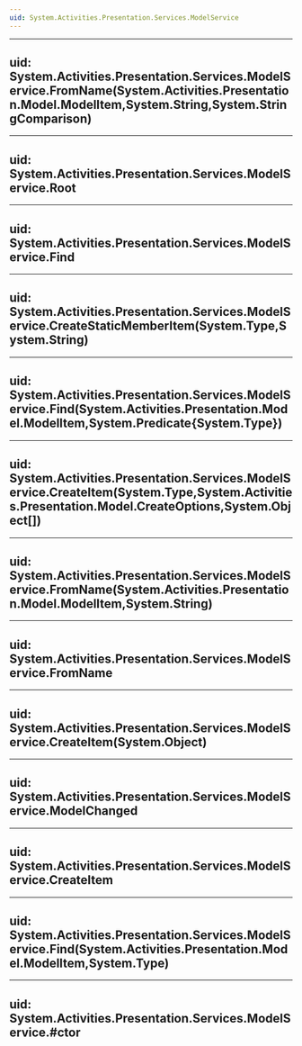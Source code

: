 ```yaml
---
uid: System.Activities.Presentation.Services.ModelService
---
```


---
uid: System.Activities.Presentation.Services.ModelService.FromName(System.Activities.Presentation.Model.ModelItem,System.String,System.StringComparison)
---

---
uid: System.Activities.Presentation.Services.ModelService.Root
---

---
uid: System.Activities.Presentation.Services.ModelService.Find
---

---
uid: System.Activities.Presentation.Services.ModelService.CreateStaticMemberItem(System.Type,System.String)
---

---
uid: System.Activities.Presentation.Services.ModelService.Find(System.Activities.Presentation.Model.ModelItem,System.Predicate{System.Type})
---

---
uid: System.Activities.Presentation.Services.ModelService.CreateItem(System.Type,System.Activities.Presentation.Model.CreateOptions,System.Object[])
---

---
uid: System.Activities.Presentation.Services.ModelService.FromName(System.Activities.Presentation.Model.ModelItem,System.String)
---

---
uid: System.Activities.Presentation.Services.ModelService.FromName
---

---
uid: System.Activities.Presentation.Services.ModelService.CreateItem(System.Object)
---

---
uid: System.Activities.Presentation.Services.ModelService.ModelChanged
---

---
uid: System.Activities.Presentation.Services.ModelService.CreateItem
---

---
uid: System.Activities.Presentation.Services.ModelService.Find(System.Activities.Presentation.Model.ModelItem,System.Type)
---

---
uid: System.Activities.Presentation.Services.ModelService.#ctor
---
